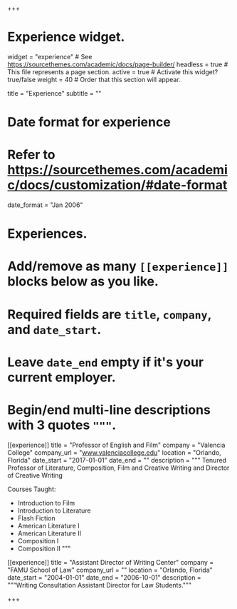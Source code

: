 +++
# Experience widget.
widget = "experience"  # See https://sourcethemes.com/academic/docs/page-builder/
headless = true  # This file represents a page section.
active = true  # Activate this widget? true/false
weight = 40  # Order that this section will appear.

title = "Experience"
subtitle = ""

# Date format for experience
#   Refer to https://sourcethemes.com/academic/docs/customization/#date-format
date_format = "Jan 2006"

# Experiences.
#   Add/remove as many `[[experience]]` blocks below as you like.
#   Required fields are `title`, `company`, and `date_start`.
#   Leave `date_end` empty if it's your current employer.
#   Begin/end multi-line descriptions with 3 quotes `"""`.
[[experience]]
  title = "Professor of English and Film"
  company = "Valencia College"
  company_url = "www.valenciacollege.edu"
  location = "Orlando, Florida"
  date_start = "2017-01-01"
  date_end = ""
  description = """
  Tenured Professor of Literature, Composition, Film and Creative Writing and Director of Creative Writing 

  Courses Taught:
  
  * Introduction to Film
  * Introduction to Literature
  * Flash Fiction
  * American Literature I
  * American Literature II
  * Composition I
  * Composition II
  """

[[experience]]
  title = "Assistant Director of Writing Center"
  company = "FAMU School of Law"
  company_url = ""
  location = "Orlando, Florida"
  date_start = "2004-01-01"
  date_end = "2006-10-01"
  description = """Writing Consultation Assistant Director for Law Students."""

+++
